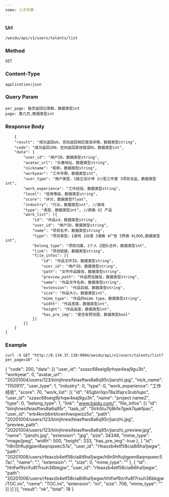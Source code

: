 ```yaml
---
name: 人才列表
---
```

    
### Url
    /weidu/api/v1/users/talents/list
    
### Method
    GET

### Content-Type
    application/json    

### Query Param
    per_page: 每页返回记录数，数据类型int
    page: 第几页,数据类型int

### Response Body
        {
        "result": "成功返回ok，否则返回相应错误详情，数据类型string",
        "code": "成功返回200，否则返回其他错误码，数据类型int", 
        "data": {
            "user_id": "用户ID，数据类型string",
            "avatar_url": "头像地址，数据类型string",
            "nickname": "昵称，数据类型string",
            "workyear": "工作年限，数据类型int",
            "user_type": "用户类型，1独立设计师 2小型工作室 3项目总监，数据类型int",
            "work_experience": "工作经验，数据类型string",
            "level": "信用等级，数据类型string",
            "score": "评分，数据类型float",
            "industry": "行业，数据类型int", //游戏
            "type": "类型，数据类型int", //原画 UI 产品
            "work_list": [{
                "id": "作品id，数据类型string",
                "user_id": "用户ID，数据类型string",
                "name": "项目名字，数据类型string",
                "type": "项目类型，1游戏 2动漫 3漫画 4广告 5界面 6LOGO,数据类型int",
                "belong_type": "项目归属，1个人 2团队合作，数据类型int",
                "link": "项目链接，数据类型string",
                "file_infos": [{
                    "id": "作品文件ID，数据类型string",
                    "user_id": "用户ID，数据类型string",
                    "path": "文件作品路径，数据类型string",
                    "preview_path": "作品预览路径，数据类型string",
                    "name": "作品文件名称，数据类型string",
                    "extension": "作品后缀，数据类型string",
                    "size": "作品大小，数据类型int",
                    "mime_type": "作品的mime type，数据类型string",
                    "width": "作品宽度，数据类型int",
                    "height": "作品高度，数据类型int",
                    "has_pre_img": "是否有预览图，数据类型bool"
                }]
            }]
        }
    }

### Example

    curl -X GET "http://8.134.37.138:9004/weidu/api/v1/users/talents/list?per_page=10" -i

   {
	"code": 200,
	"data": [{
		"user_id": "szasc68seig9jrhqw4eaj9gu3h",
		"workyear": 0,
		"avatar_url": "20201004/users/123/biinjhnesifeiasftws8a6q95r/jianzhi.jpg",
		"nick_name": "1150911",
		"user_type": 1,
		"industry": 0,
		"type": 0,
		"work_experience": "工作经验",
		"score": 70,
		"work_list": [{
			"id": "45gbin1qn78a3fajrx3rub1upc",
			"user_id": "szasc68seig9jrhqw4eaj9gu3h",
			"name": "project name2",
			"type": 0,
			"belong_type": 1,
			"link": "www.baidu.com/",
			"file_infos": [{
				"id": "biinjhnesifeiasftws8a6q95r",
				"task_id": "5trb5tu7tj8kfe7gwk7qakfpac",
				"user_id": "erb4krcbbirbtcwnhwopeizz5o",
				"path": "20201004/users/123/biinjhnesifeiasftws8a6q95r/jianzhi.jpg",
				"preview_path": "20201004/users/123/biinjhnesifeiasftws8a6q95r/jianzhi_preview.jpg",
				"name": "jianzhi.jpg",
				"extension": "jpg",
				"size": 34348,
				"mime_type": "image/jpeg",
				"width": 500,
				"height": 333,
				"has_pre_img": true
			}, {
				"id": "h8n5hftujtgpen8aqnqseec57a",
				"user_id": "rfeaxzb4etf58cia8i6ha1jwgw",
				"path": "20201006/users/rfeaxzb4etf58cia8i6ha1jwgw/h8n5hftujtgpen8aqnqseec57a/.",
				"name": ".",
				"extension": "",
				"size": 0,
				"mime_type": ""
			}, {
				"id": "hhtfwf9zrifu8f7rsuh36bkgjw",
				"user_id": "rfeaxzb4etf58cia8i6ha1jwgw",
				"path": "20201006/users/rfeaxzb4etf58cia8i6ha1jwgw/hhtfwf9zrifu8f7rsuh36bkgjw/TOC.ini",
				"name": "TOC.ini",
				"extension": "ini",
				"size": 706,
				"mime_type": ""
			}]
		}]
	}],
	"result": "ok",
	"total": 18
}
